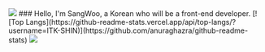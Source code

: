 <img src="https://capsule-render.vercel.app/api?type=waving&color=BDBDC8&height=150&section=header&text=&fontSize=텍스트크기" />
### Hello, I'm SangWoo, a Korean who will be a front-end developer.
[![Top Langs](https://github-readme-stats.vercel.app/api/top-langs/?username=ITK-SHIN)](https://github.com/anuraghazra/github-readme-stats)


<!--
**ITK-SHIN/ITK-SHIN** is a ✨ _special_ ✨ repository because its `README.md` (this file) appears on your GitHub profile.

Here are some ideas to get you started:

- 🔭 I’m currently working on ...
- 🌱 I’m currently learning ...
- 👯 I’m looking to collaborate on ...
- 🤔 I’m looking for help with ...
- 💬 Ask me about ...
- 📫 How to reach me: ...
- 😄 Pronouns: ...
- ⚡ Fun fact: ...
-->
<img src="https://capsule-render.vercel.app/api?type=waving&color=BDBDC8&height=150&section=footer&text=&fontSize=텍스트크기" />
